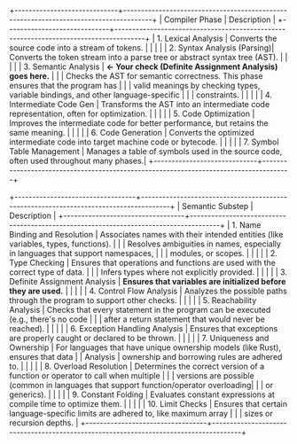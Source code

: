 
+-----------------------------+--------------------------------------------------------------------------------------+
|         Compiler Phase      |                                        Description                                   |
+-----------------------------+--------------------------------------------------------------------------------------+
| 1. Lexical Analysis         | Converts the source code into a stream of tokens.                                     |
|                             |                                                                                      |
| 2. Syntax Analysis (Parsing)| Converts the token stream into a parse tree or abstract syntax tree (AST).            |
|                             |                                                                                      |
| 3. Semantic Analysis        | **<- Your check (Definite Assignment Analysis) goes here.**                           |
|                             | Checks the AST for semantic correctness. This phase ensures that the program has      |
|                             | valid meanings by checking types, variable bindings, and other language-specific      |
|                             | constraints.                                                                         |
|                             |                                                                                      |
| 4. Intermediate Code Gen    | Transforms the AST into an intermediate code representation, often for optimization.  |
|                             |                                                                                      |
| 5. Code Optimization        | Improves the intermediate code for better performance, but retains the same meaning.  |
|                             |                                                                                      |
| 6. Code Generation          | Converts the optimized intermediate code into target machine code or bytecode.        |
|                             |                                                                                      |
| 7. Symbol Table Management  | Manages a table of symbols used in the source code, often used throughout many phases.|
+-----------------------------+--------------------------------------------------------------------------------------+


+----------------------------------+--------------------------------------------------------------------------------------+
|        Semantic Substep          |                                        Description                                   |
+----------------------------------+--------------------------------------------------------------------------------------+
| 1. Name Binding and Resolution   | Associates names with their intended entities (like variables, types, functions).    |
|                                  | Resolves ambiguities in names, especially in languages that support namespaces,      |
|                                  | modules, or scopes.                                                                  |
|                                  |                                                                                      |
| 2. Type Checking                 | Ensures that operations and functions are used with the correct type of data.        |
|                                  | Infers types where not explicitly provided.                                          |
|                                  |                                                                                      |
| 3. Definite Assignment Analysis  | **Ensures that variables are initialized before they are used.**                     |
|                                  |                                                                                      |
| 4. Control Flow Analysis         | Analyzes the possible paths through the program to support other checks.             |
|                                  |                                                                                      |
| 5. Reachability Analysis         | Checks that every statement in the program can be executed (e.g., there's no code    |
|                                  | after a return statement that would never be reached).                               |
|                                  |                                                                                      |
| 6. Exception Handling Analysis   | Ensures that exceptions are properly caught or declared to be thrown.                |
|                                  |                                                                                      |
| 7. Uniqueness and Ownership      | For languages that have unique ownership models (like Rust), ensures that data       |
|    Analysis                      | ownership and borrowing rules are adhered to.                                        |
|                                  |                                                                                      |
| 8. Overload Resolution           | Determines the correct version of a function or operator to call when multiple       |
|                                  | versions are possible (common in languages that support function/operator overloading|
|                                  | or generics).                                                                        |
|                                  |                                                                                      |
| 9. Constant Folding              | Evaluates constant expressions at compile time to optimize them.                     |
|                                  |                                                                                      |
| 10. Limit Checks                 | Ensures that certain language-specific limits are adhered to, like maximum array     |
|                                  | sizes or recursion depths.                                                           |
+----------------------------------+--------------------------------------------------------------------------------------+
